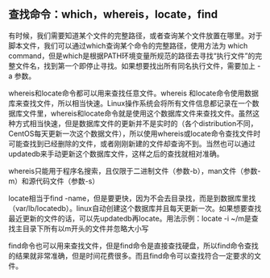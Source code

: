 
## 查找命令：which，whereis，locate，find

有时候，我们需要知道某个文件的完整路径，或者查询某个文件放置在哪里。对于脚本文件，我们可以通过which查询某个命令的完整路径，使用方法为 which command，但是which是根据PATH环境变量所规范的路径去寻找“执行文件”的完整文件名，找到第一个即停止寻找。如果想要找出所有同名执行文件，需要加上 -a 参数。

whereis和locate命令都可以用来查找任意文件。whereis 和locate命令使用数据库来查找文件，所以相当快速。Linux操作系统会将所有文件信息都记录在一个数据库文件里，whereis和locate命令就是使用这个数据库文件来查找文件。虽然这种方式相当快速，但是数据库文件的更新并不是实时的（各个distribution不同，CentOS每天更新一次这个数据文件），所以使用whereis或locate命令查找文件时可能查找到已经删除的文件，或者刚刚新建的文件却查询不到。当然也可以通过updatedb来手动更新这个数据库文件，这样之后的查找就相对准确。

whereis只能用于程序名搜索，且仅限于二进制文件（参数-b），man文件（参数-m）和源代码文件（参数-s）

locate相当于find -name，但是要更快，因为不会去目录找，而是到数据库里找（var/lb/locatedb）。linux自动创建这个数据库并且每天更新一次。如果想要查找最近更新的文件的话，可以先updatedb再locate。用法示例：locate -i ~/m是查找主目录下所有以m开头的文件并忽略大小写

find命令也可以用来查找文件，但是find命令是直接查找硬盘，所以find命令查找的结果就非常准确，但是时间花费很多。而且find命令可以查找符合一定要求的文件。


